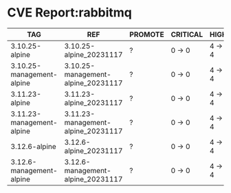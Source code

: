 # CVE Report:rabbitmq
|            TAG            |                REF                 | PROMOTE | CRITICAL |  HIGH  | MEDIUM |  LOW   | UNKNOWN |
|---------------------------|------------------------------------|---------|----------|--------|--------|--------|---------|
| 3.10.25-alpine            | 3.10.25-alpine_20231117            | ?       | 0 -> 0   | 4 -> 4 | 0 -> 0 | 0 -> 0 | 0 -> 0  |
| 3.10.25-management-alpine | 3.10.25-management-alpine_20231117 | ?       | 0 -> 0   | 4 -> 4 | 0 -> 0 | 0 -> 0 | 0 -> 0  |
| 3.11.23-alpine            | 3.11.23-alpine_20231117            | ?       | 0 -> 0   | 4 -> 4 | 0 -> 0 | 0 -> 0 | 0 -> 0  |
| 3.11.23-management-alpine | 3.11.23-management-alpine_20231117 | ?       | 0 -> 0   | 4 -> 4 | 0 -> 0 | 0 -> 0 | 0 -> 0  |
| 3.12.6-alpine             | 3.12.6-alpine_20231117             | ?       | 0 -> 0   | 4 -> 4 | 0 -> 0 | 0 -> 0 | 0 -> 0  |
| 3.12.6-management-alpine  | 3.12.6-management-alpine_20231117  | ?       | 0 -> 0   | 4 -> 4 | 0 -> 0 | 0 -> 0 | 0 -> 0  |
